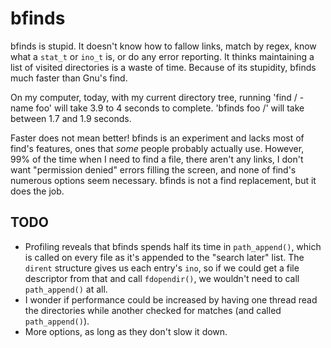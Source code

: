 bfinds
======


bfinds is stupid. It doesn't know how to fallow links, match by regex, know what a `stat_t` or `ino_t` is, or do any error reporting. It thinks maintaining a list of visited directories is a waste of time. Because of its stupidity, bfinds much faster than Gnu's find.

On my computer, today, with my current directory tree, running 'find / -name foo' will take 3.9 to 4 seconds to complete. 'bfinds foo /' will take between 1.7 and 1.9 seconds.

Faster does not mean better! bfinds is an experiment and lacks most of find's features, ones that *some* people probably actually use. However, 99% of the time when I need to find a file, there aren't any links, I don't want "permission denied" errors filling the screen, and none of find's numerous options seem necessary. bfinds is not a find replacement, but it does the job.


TODO
-----
 * Profiling reveals that bfinds spends half its time in `path_append()`, which is called on every file as it's appended to the "search later" list. The `dirent` structure gives us each entry's `ino`, so if we could get a file descriptor from that and call `fdopendir()`, we wouldn't need to call `path_append()` at all.
 * I wonder if performance could be increased by having one thread read the directories while another checked for matches (and called `path_append()`).
 * More options, as long as they don't slow it down.
